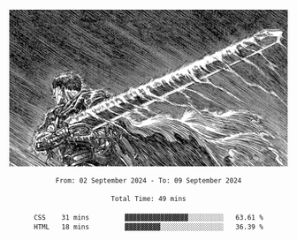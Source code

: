<!-- Profile image -->
<p align="center">
 <img src="assets/bpD2ohb.png" width="1080px">
</p>
<!-- Profile image end -->

<div align="center">
<!--START_SECTION:waka-->

```txt
From: 02 September 2024 - To: 09 September 2024

Total Time: 49 mins

CSS    31 mins         ▓▓▓▓▓▓▓▓▓▓▓▓▓▓▓▓░░░░░░░░░   63.61 %
HTML   18 mins         ▓▓▓▓▓▓▓▓▓░░░░░░░░░░░░░░░░   36.39 %
```

<!--END_SECTION:waka-->
</div>
